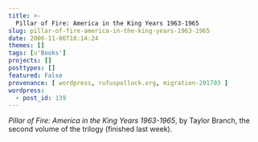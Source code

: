```yaml
---
title: >-
  Pillar of Fire: America in the King Years 1963-1965
slug: pillar-of-fire-america-in-the-king-years-1963-1965
date: 2006-11-06T18:14:24
themes: []
tags: [u'Books']
projects: []
posttypes: []
featured: False
provenance: [ wordpress, rufuspollock.org, migration-201703 ]
wordpress:
  - post_id: 139
---
```


*Pillar of Fire: America in the King Years 1963-1965*, by Taylor Branch, the second volume of the trilogy (finished last week).

